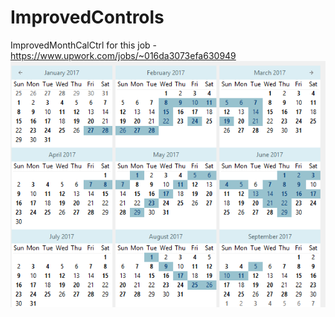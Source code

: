 # ImprovedControls
ImprovedMonthCalCtrl for this job - https://www.upwork.com/jobs/~016da3073efa630949
![Preview](/doc/preview.png)

